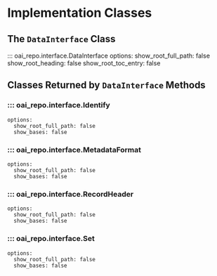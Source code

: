 # Implementation Classes

## The `DataInterface` Class

::: oai_repo.interface.DataInterface
    options:
      show_root_full_path: false
      show_root_heading: false
      show_root_toc_entry: false

## Classes Returned by `DataInterface` Methods

### ::: oai_repo.interface.Identify
    options:
      show_root_full_path: false
      show_bases: false

### ::: oai_repo.interface.MetadataFormat
    options:
      show_root_full_path: false
      show_bases: false

### ::: oai_repo.interface.RecordHeader
    options:
      show_root_full_path: false
      show_bases: false

### ::: oai_repo.interface.Set
    options:
      show_root_full_path: false
      show_bases: false
